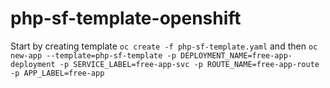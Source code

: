 # php-sf-template-openshift
Start by creating template 
`oc create -f php-sf-template.yaml`
and then `oc new-app --template=php-sf-template -p DEPLOYMENT_NAME=free-app-deployment -p SERVICE_LABEL=free-app-svc -p ROUTE_NAME=free-app-route -p APP_LABEL=free-app`
